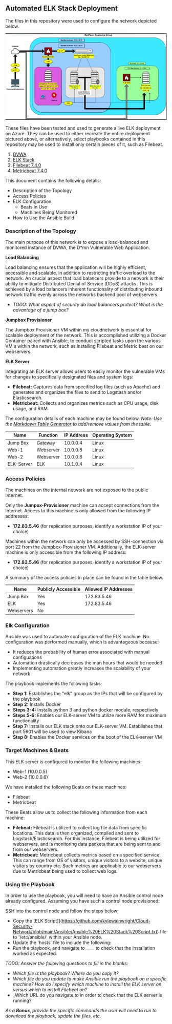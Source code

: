 ## Automated ELK Stack Deployment

The files in this repository were used to configure the network depicted below.

![Screenshot](https://github.com/kylewainwright/Cloud-Security-Network/blob/main/Diagrams/RedTeam%20Network%20Diagram.PNG)

These files have been tested and used to generate a live ELK deployment on Azure. They can be used to either recreate the entire deployment pictured above, or alternatively, select playbooks contained in this repository may be used to install only certain pieces of it, such as Filebeat.

 1. [DVWA](https://github.com/kylewainwright/Cloud-Security-Network/blob/main/Ansible/Ansible%20DVWA%20Script.txt)
 2. [ELK Stack](https://github.com/kylewainwright/Cloud-Security-Network/blob/main/Ansible/Ansible%20ELK%20Stack%20Script.txt)
 3. [Filebeat 7.4.0](https://github.com/kylewainwright/Cloud-Security-Network/blob/main/Ansible/Filebeat%207.4.0%20Script.txt)
 4. [Metricbeat 7.4.0](https://github.com/kylewainwright/Cloud-Security-Network/blob/main/Ansible/Metricbeat%207.4.0%20Script.txt)

This document contains the following details:
- Description of the Topology
- Access Policies
- ELK Configuration
  - Beats in Use
  - Machines Being Monitored
- How to Use the Ansible Build


### Description of the Topology

The main purpose of this network is to expose a load-balanced and monitored instance of DVWA, the D*mn Vulnerable Web Application.

**Load Balancing**

Load balancing ensures that the application will be highly efficient, accessible and scalable, in addition to restricting traffic overload to the network.
An crucial aspect that load balancers provide to a network is their ability to mitigate Distributed Denial of Service (DDoS) attacks.  This is achieved by a
load balancers inherent functionality of distributing inbound network traffic evenly across the networks backend pool of webservers.
- _TODO: What aspect of security do load balancers protect? What is the advantage of a jump box?_

**Jumpbox Provisioner**

The Jumpbox Provisioner VM within my cloudnetwork is essential for scalable deployment of the network.  This is accomplished utilizing a Docker Container 
paired with Ansible, to conduct scripted tasks upon the various VM's within the network, such as installing Filebeat and Metric beat on our webservers.

**ELK Server**

Integrating an ELK server allows users to easily monitor the vulnerable VMs for changes to specifically designated files and system logs:
- **Filebeat:** Captures data from specified log files (such as Apache) and generates and organizes the files to send to Logstash and/or Elasticsearch.
- **Metricbeat:** Collects and organizes metrics such as CPU usage, disk usage, and RAM

The configuration details of each machine may be found below.
_Note: Use the [Markdown Table Generator](http://www.tablesgenerator.com/markdown_tables) to add/remove values from the table_.

| Name       | Function  | IP Address | Operating System |
|------------|-----------|------------|------------------|
| Jump Box   | Gateway   | 10.0.0.4   | Linux            |
| Web-1      | Webserver | 10.0.0.5   | Linux            |
| Web-2      | Webserver | 10.0.0.6   | Linux            |
| ELK-Server | ELK       | 10.1.0.4   | Linux            |

### Access Policies

The machines on the internal network are not exposed to the public Internet. 

Only the **Jumpox-Provisioner** machine can accept connections from the Internet. Access to this machine is only allowed from the following IP addresses:
- **172.83.5.46** (for replication purposes, identify a workstation IP of your choice)

Machines within the network can only be accessed by SSH-connection via port 22 from the Jumpbox-Provisioner VM.  Additionally, the ELK-server machine is 
only accessible from the following IP address:
- **172.83.5.46** (for replication purposes, identify a workstation IP of your choice)

A summary of the access policies in place can be found in the table below.

| Name       | Publicly Accessible | Allowed IP Addresses |
|------------|---------------------|----------------------|
| Jump Box   | Yes                 | 172.83.5.46          |
| ELK        | Yes                 | 172.83.5.46          |
| Webservers | No                  |                      |

### Elk Configuration

Ansible was used to automate configuration of the ELK machine. No configuration was performed manually, which is advantageous because:
- It reduces the probability of human error associated with manual configuations
- Automation drastically decreases the man hours that would be needed
- Implementing automation greatly increases the scalability of your network

The playbook implements the following tasks:
- **Step 1:** Establishes the "elk" group as the IPs that will be configured by the playbook
- **Step 2:** Installs Docker
- **Steps 3-4:** Installs python 3 and python docker module, respectively
- **Steps 5-6:** Enables our ELK-server VM to utilize more RAM for maximum functionality
- **Step 7:** Installs our ELK stack onto our ELK-server VM.  Establishes that port 5601 will be used to view Kibana
- **Step 8:** Enables the Docker services on the boot of the ELK-server VM

### Target Machines & Beats
This ELK server is configured to monitor the following machines:
- Web-1 (10.0.0.5)
- Web-2 (10.0.0.6)

We have installed the following Beats on these machines:
- Filebeat
- Metricbeat

These Beats allow us to collect the following information from each machine:
- **Filebeat:** Filebeat is utilized to collect log file data from specific locations.  This data is then organized, compiled and sent to Logstash/Elasticsearch.  For this instance, Filebeat is being utilized for webservers, and is monitoring data packets that are being sent to and from our webservers.
- **Metricbeat:** Metricbeat collects metrics based on a specified service.  This can range from OS of visitors, unique visitors to a website, unique visitors by country etc.  Such metrics are applicable to our webservers due to Metricbeat being used to collect web logs. 

### Using the Playbook
In order to use the playbook, you will need to have an Ansible control node already configured. Assuming you have such a control node provisioned: 

SSH into the control node and follow the steps below:
- Copy the [ELK Script]](https://github.com/kylewainwright/Cloud-Security-Network/blob/main/Ansible/Ansible%20ELK%20Stack%20Script.txt) file to '/etc/ansible/' within your Ansible node.
- Update the 'hosts' file to include the following:
- Run the playbook, and navigate to ____ to check that the installation worked as expected.

_TODO: Answer the following questions to fill in the blanks:_
- _Which file is the playbook? Where do you copy it?_
- _Which file do you update to make Ansible run the playbook on a specific machine? How do I specify which machine to install the ELK server on versus which to install Filebeat on?_
- _Which URL do you navigate to in order to check that the ELK server is running?

_As a **Bonus**, provide the specific commands the user will need to run to download the playbook, update the files, etc._
